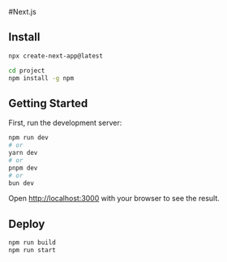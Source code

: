 #Next.js

## Install

```bash
npx create-next-app@latest

cd project
npm install -g npm
```

## Getting Started

First, run the development server:

```bash
npm run dev
# or
yarn dev
# or
pnpm dev
# or
bun dev
```

Open [http://localhost:3000](http://localhost:3000) with your browser to see the result.

## Deploy

```bash
npm run build
npm run start
```
